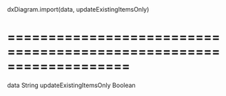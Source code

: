 <!--id-->dxDiagram.import(data, updateExistingItemsOnly)<!--/id-->
===================================================================
===================================================================

<!--shortDescription-->

<!--/shortDescription-->

<!--paramName1-->data<!--/paramName1-->
<!--paramType1-->String<!--/paramType1-->
<!--paramDescription1-->

<!--/paramDescription1-->

<!--paramName2-->updateExistingItemsOnly<!--/paramName2-->
<!--paramType2-->Boolean<!--/paramType2-->
<!--paramDescription2-->

<!--/paramDescription2-->

<!--fullDescription-->

<!--/fullDescription-->